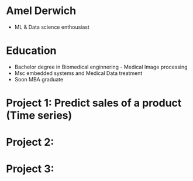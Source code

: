 # Amel Derwich
* ML & Data science enthousiast 

# Education
* Bachelor degree in Biomedical enginnering - Medical Image processing 
* Msc embedded systems and Medical Data treatment 
* Soon MBA graduate 

# Project 1: Predict sales of a product (Time series) 
# Project 2:
# Project 3: 


